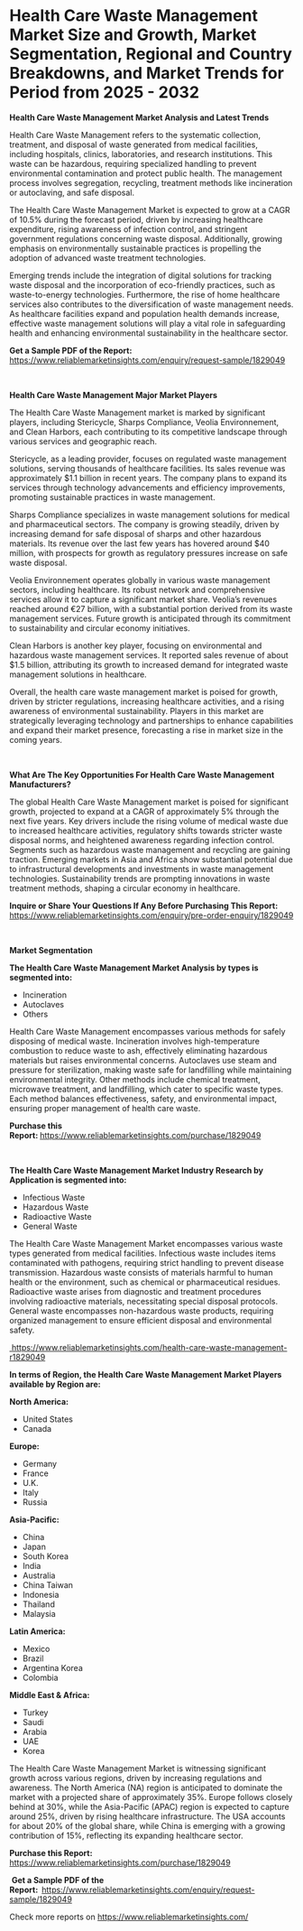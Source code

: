 <p><h1>Health Care Waste Management Market Size and Growth, Market Segmentation, Regional and Country Breakdowns, and Market Trends for Period from 2025 -  2032</h1></p><p><strong>Health Care Waste Management Market Analysis and Latest Trends</strong></p>
<p><p>Health Care Waste Management refers to the systematic collection, treatment, and disposal of waste generated from medical facilities, including hospitals, clinics, laboratories, and research institutions. This waste can be hazardous, requiring specialized handling to prevent environmental contamination and protect public health. The management process involves segregation, recycling, treatment methods like incineration or autoclaving, and safe disposal.</p><p>The Health Care Waste Management Market is expected to grow at a CAGR of 10.5% during the forecast period, driven by increasing healthcare expenditure, rising awareness of infection control, and stringent government regulations concerning waste disposal. Additionally, growing emphasis on environmentally sustainable practices is propelling the adoption of advanced waste treatment technologies. </p><p>Emerging trends include the integration of digital solutions for tracking waste disposal and the incorporation of eco-friendly practices, such as waste-to-energy technologies. Furthermore, the rise of home healthcare services also contributes to the diversification of waste management needs. As healthcare facilities expand and population health demands increase, effective waste management solutions will play a vital role in safeguarding health and enhancing environmental sustainability in the healthcare sector. </p></p>
<p><strong>Get a Sample PDF of the Report:&nbsp;</strong> <a href="https://www.reliablemarketinsights.com/enquiry/request-sample/1829049?utm_campaign=3007&utm_medium=2&utm_source=Github&utm_content=ia&utm_term=04042025&utm_id=health-care-waste-management">https://www.reliablemarketinsights.com/enquiry/request-sample/1829049</a></p>
<p>&nbsp;</p>
<p><strong>Health Care Waste Management Major Market Players</strong></p>
<p><p>The Health Care Waste Management market is marked by significant players, including Stericycle, Sharps Compliance, Veolia Environnement, and Clean Harbors, each contributing to its competitive landscape through various services and geographic reach. </p><p>Stericycle, as a leading provider, focuses on regulated waste management solutions, serving thousands of healthcare facilities. Its sales revenue was approximately $1.1 billion in recent years. The company plans to expand its services through technology advancements and efficiency improvements, promoting sustainable practices in waste management.</p><p>Sharps Compliance specializes in waste management solutions for medical and pharmaceutical sectors. The company is growing steadily, driven by increasing demand for safe disposal of sharps and other hazardous materials. Its revenue over the last few years has hovered around $40 million, with prospects for growth as regulatory pressures increase on safe waste disposal.</p><p>Veolia Environnement operates globally in various waste management sectors, including healthcare. Its robust network and comprehensive services allow it to capture a significant market share. Veolia’s revenues reached around €27 billion, with a substantial portion derived from its waste management services. Future growth is anticipated through its commitment to sustainability and circular economy initiatives.</p><p>Clean Harbors is another key player, focusing on environmental and hazardous waste management services. It reported sales revenue of about $1.5 billion, attributing its growth to increased demand for integrated waste management solutions in healthcare.</p><p>Overall, the health care waste management market is poised for growth, driven by stricter regulations, increasing healthcare activities, and a rising awareness of environmental sustainability. Players in this market are strategically leveraging technology and partnerships to enhance capabilities and expand their market presence, forecasting a rise in market size in the coming years.</p></p>
<p>&nbsp;</p>
<p><strong>What Are The Key Opportunities For Health Care Waste Management Manufacturers?</strong></p>
<p><p>The global Health Care Waste Management market is poised for significant growth, projected to expand at a CAGR of approximately 5% through the next five years. Key drivers include the rising volume of medical waste due to increased healthcare activities, regulatory shifts towards stricter waste disposal norms, and heightened awareness regarding infection control. Segments such as hazardous waste management and recycling are gaining traction. Emerging markets in Asia and Africa show substantial potential due to infrastructural developments and investments in waste management technologies. Sustainability trends are prompting innovations in waste treatment methods, shaping a circular economy in healthcare.</p></p>
<p><strong>Inquire or Share Your Questions If Any Before Purchasing This Report:</strong> <a href="https://www.reliablemarketinsights.com/enquiry/pre-order-enquiry/1829049?utm_campaign=3007&utm_medium=2&utm_source=Github&utm_content=ia&utm_term=04042025&utm_id=health-care-waste-management">https://www.reliablemarketinsights.com/enquiry/pre-order-enquiry/1829049</a></p>
<p>&nbsp;</p>
<p><strong>Market Segmentation</strong></p>
<p><strong>The Health Care Waste Management Market Analysis by types is segmented into:</strong></p>
<p><ul><li>Incineration</li><li>Autoclaves</li><li>Others</li></ul></p>
<p><p>Health Care Waste Management encompasses various methods for safely disposing of medical waste. Incineration involves high-temperature combustion to reduce waste to ash, effectively eliminating hazardous materials but raises environmental concerns. Autoclaves use steam and pressure for sterilization, making waste safe for landfilling while maintaining environmental integrity. Other methods include chemical treatment, microwave treatment, and landfilling, which cater to specific waste types. Each method balances effectiveness, safety, and environmental impact, ensuring proper management of health care waste.</p></p>
<p><strong>Purchase this Report:&nbsp;</strong><a href="https://www.reliablemarketinsights.com/purchase/1829049?utm_campaign=3007&utm_medium=2&utm_source=Github&utm_content=ia&utm_term=04042025&utm_id=health-care-waste-management">https://www.reliablemarketinsights.com/purchase/1829049</a></p>
<p>&nbsp;</p>
<p><strong>The Health Care Waste Management Market Industry Research by Application is segmented into:</strong></p>
<p><ul><li>Infectious Waste</li><li>Hazardous Waste</li><li>Radioactive Waste</li><li>General Waste</li></ul></p>
<p><p>The Health Care Waste Management Market encompasses various waste types generated from medical facilities. Infectious waste includes items contaminated with pathogens, requiring strict handling to prevent disease transmission. Hazardous waste consists of materials harmful to human health or the environment, such as chemical or pharmaceutical residues. Radioactive waste arises from diagnostic and treatment procedures involving radioactive materials, necessitating special disposal protocols. General waste encompasses non-hazardous waste products, requiring organized management to ensure efficient disposal and environmental safety.</p></p>
<p><a href="https://www.reliablemarketinsights.com/health-care-waste-management-r1829049?utm_campaign=3007&utm_medium=2&utm_source=Github&utm_content=ia&utm_term=04042025&utm_id=health-care-waste-management">&nbsp;https://www.reliablemarketinsights.com/health-care-waste-management-r1829049</a></p>
<p><strong>In terms of Region, the Health Care Waste Management Market Players available by Region are:</strong></p>
<p>
    <p> <strong> North America: </strong>
        <ul>
            <li>United States</li>
            <li>Canada</li>
        </ul>
        </p> 
    <p> <strong> Europe: </strong>
        <ul>
            <li>Germany</li>
            <li>France</li>
            <li>U.K.</li>
            <li>Italy</li>
            <li>Russia</li>
        </ul>
        </p> 
    <p> <strong> Asia-Pacific: </strong>
        <ul>
            <li>China</li>
            <li>Japan</li>
            <li>South Korea</li>
            <li>India</li>
            <li>Australia</li>
            <li>China Taiwan</li>
            <li>Indonesia</li>
            <li>Thailand</li>
            <li>Malaysia</li>
        </ul>
        </p> 
    <p> <strong> Latin America: </strong>
        <ul>
            <li>Mexico</li>
            <li>Brazil</li>
            <li>Argentina Korea</li>
            <li>Colombia</li>
        </ul>
        </p> 
    <p> <strong> Middle East & Africa: </strong>
        <ul>
            <li>Turkey</li>
            <li>Saudi</li>
            <li>Arabia</li>
            <li>UAE</li>
            <li>Korea</li>
        </ul>
    </p>
    </p>
<p><p>The Health Care Waste Management Market is witnessing significant growth across various regions, driven by increasing regulations and awareness. The North America (NA) region is anticipated to dominate the market with a projected share of approximately 35%. Europe follows closely behind at 30%, while the Asia-Pacific (APAC) region is expected to capture around 25%, driven by rising healthcare infrastructure. The USA accounts for about 20% of the global share, while China is emerging with a growing contribution of 15%, reflecting its expanding healthcare sector.</p></p>
<p><strong>Purchase this Report: </strong><a href="https://www.reliablemarketinsights.com/purchase/1829049?utm_campaign=3007&utm_medium=2&utm_source=Github&utm_content=ia&utm_term=04042025&utm_id=health-care-waste-management">https://www.reliablemarketinsights.com/purchase/1829049</a></p>
<p>&nbsp;<strong>Get a Sample PDF of the Report:&nbsp;&nbsp;</strong><a href="https://www.reliablemarketinsights.com/enquiry/request-sample/1829049?utm_campaign=3007&utm_medium=2&utm_source=Github&utm_content=ia&utm_term=04042025&utm_id=health-care-waste-management">https://www.reliablemarketinsights.com/enquiry/request-sample/1829049</a></p>
<p><strong></strong></p>
<p>Check more reports on <a href="https://www.reliablemarketinsights.com/?utm_campaign=3007&utm_medium=2&utm_source=Github&utm_content=ia&utm_term=04042025&utm_id=health-care-waste-management">https://www.reliablemarketinsights.com/</a></p>